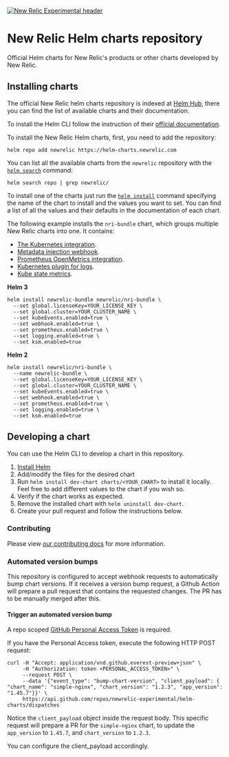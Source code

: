 [![New Relic Experimental header](https://github.com/newrelic/open-source-office/raw/master/examples/categories/images/Experimental.png)](https://github.com/newrelic/open-source-office/blob/master/examples/categories/index.md#new-relic-experimental)

# New Relic Helm charts repository

Official Helm charts for New Relic's products or other charts developed by New Relic.

## Installing charts

The official New Relic helm charts repository is indexed at
[Helm Hub][helm-hub], there you can find the list of available charts and their
documentation. 

To install the Helm CLI follow the instruction of their [official
documentation][installing-helm].

To install the New Relic Helm charts, first, you need to add the repository:

```
helm repo add newrelic https://helm-charts.newrelic.com
```

You can list all the available charts from the `newrelic` repository with the 
[`helm search`][helm-search] command:

```
helm search repo | grep newrelic/
```

To install one of the charts just run the [`helm install`][helm-install]
command specifying the name of the chart to install and the values you want to
set. You can find a list of all the values and their defaults in the
documentation of each chart.

The following example installs the `nri-bundle` chart, which groups multiple
New Relic charts into one. It contains:

- [The Kubernetes integration][newrelic-kubernetes].
- [Metadata injection webhook][newrelic-webhook].
- [Prometheus OpenMetrics integration][newrelic-prometheus].
- [Kubernetes plugin for logs][newrelic-logs].
- [Kube state metrics][ksm].

**Helm 3**
```
helm install newrelic-bundle newrelic/nri-bundle \
  --set global.licenseKey=YOUR_LICENSE_KEY \
  --set global.cluster=YOUR_CLUSTER_NAME \
  --set kubeEvents.enabled=true \
  --set webhook.enabled=true \
  --set prometheus.enabled=true \
  --set logging.enabled=true \
  --set ksm.enabled=true
```

**Helm 2**
```
helm install newrelic/nri-bundle \
  --name newrelic-bundle \
  --set global.licenseKey=YOUR_LICENSE_KEY \
  --set global.cluster=YOUR_CLUSTER_NAME \
  --set kubeEvents.enabled=true \
  --set webhook.enabled=true \
  --set prometheus.enabled=true \
  --set logging.enabled=true \
  --set ksm.enabled=true
```

## Developing a chart

You can use the Helm CLI to develop a chart in this repository.

1. [Install Helm][installing-helm]
1. Add/modify the files for the desired chart
1. Run `helm install dev-chart charts/<YOUR_CHART>` to install it locally.
   Feel free to add different values to the chart if you wish so.
1. Verify if the chart works as expected.
1. Remove the installed chart with `helm uninstall dev-chart`.
1. Create your pull request and follow the instructions below.

### Contributing

Please view [our contributing docs](CONTRIBUTING.md) for more information.

### Automated version bumps

This repository is configured to accept webhook requests to automatically bump chart versions. If it receives a version bump request, a Github Action will prepare a pull request that contains the requested changes. The PR has to be manually merged after this.

#### Trigger an automated version bump

A repo scoped [GitHub Personal Access Token][github-personal-access-token] is required.

If you have the Personal Access token, execute the following HTTP POST request:

```
curl -H "Accept: application/vnd.github.everest-preview+json" \
     -H "Authorization: token <PERSONAL_ACCESS_TOKEN>" \
     --request POST \
     --data '{"event_type": "bump-chart-version", "client_payload": { "chart_name": "simple-nginx", "chart_version": "1.2.3", "app_version": "1.45.7"}}' \
     https://api.github.com/repos/newrelic-experimental/helm-charts/dispatches
```

Notice the `client_payload` object inside the request body. This specific request will prepare a PR for the `simple-nginx` chart, to update the `app_version` to `1.45.7`, and `chart_version` to `1.2.3`. 

You can configure the client_payload accordingly.


[helm-hub]: https://hub.helm.sh/charts/newrelic
[helm-search]: https://helm.sh/docs/intro/using_helm/#helm-search-finding-charts
[helm-install]: https://helm.sh/docs/intro/using_helm/#helm-install-installing-a-package
[newrelic-kubernetes]: https://docs.newrelic.com/docs/integrations/kubernetes-integration/get-started/introduction-kubernetes-integration
[newrelic-webhook]: https://docs.newrelic.com/docs/integrations/kubernetes-integration/link-your-applications/link-your-applications-kubernetes
[newrelic-prometheus]: https://docs.newrelic.com/docs/integrations/prometheus-integrations/get-started/new-relic-prometheus-openmetrics-integration-kubernetes
[newrelic-logs]: https://docs.newrelic.com/docs/logs/enable-logs/enable-logs/kubernetes-plugin-logs
[ksm]: https://github.com/kubernetes/kube-state-metrics
[installing-helm]: https://helm.sh/docs/intro/install/
[github-personal-access-token]: https://help.github.com/en/github/authenticating-to-github/creating-a-personal-access-token-for-the-command-line
